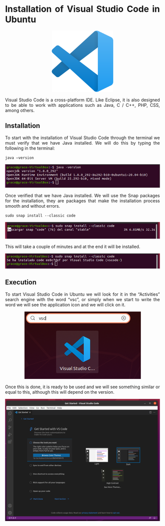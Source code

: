 <div align="justify">

# Installation of Visual Studio Code in Ubuntu

<div align="center">
  <img src="../images/logos/vsc-logo.png" width="200px">
</div>  

Visual Studio Code is a cross-platform IDE. Like Eclipse, it is also designed to be able to work with applications such as Java, C / C++, PHP, CSS, among others.

## Installation

To start with the installation of Visual Studio Code through the terminal we must verify that we have Java installed. We will do this by typing the following in the terminal:
```
java –version
```

<div align="center">
  <img src="../images/screenshots/1.png">
</div> 

Once verified that we have Java installed. We will use the Snap packages for the installation, they are packages that make the installation process smooth and without errors.
```
sudo snap install --classic code
```

<div align="center">
  <img src="../images/screenshots/vsc2.png">
</div> 

This will take a couple of minutes and at the end it will be installed.

<div align="center">
  <img src="../images/screenshots/vsc3.png">
</div> 

## Execution

To start Visual Studio Code in Ubuntu we will look for it in the “Activities” search engine with the word “vsc”, or simply when we start to write the word we will see the application icon and we will click on it.

<div align="center">
  <img src="../images/screenshots/vsc4.png">
</div> 

Once this is done, it is ready to be used and we will see something similar or equal to this, although this will depend on the version.

<div align="center">
  <img src="../images/screenshots/vsc5.png">
</div> 

</div> 